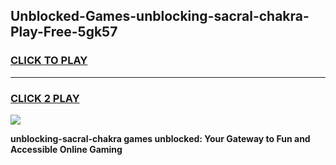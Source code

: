 
## Unblocked-Games-unblocking-sacral-chakra-Play-Free-5gk57
<h3>
<a href="https://premium76.site?title=unblocking-sacral-chakra&ref=20M">CLICK TO PLAY</a></h3>
<hr>

<h3>
<a href="https://premium76.site?title=unblocking-sacral-chakra&ref=20M">CLICK 2 PLAY</a>
  
</h3>

<a href="https://premium76.site?title=unblocking-sacral-chakra&ref=19M"><img src="https://clearcache.store/games.png"></a>


**unblocking-sacral-chakra games unblocked: Your Gateway to Fun and Accessible Online Gaming**
